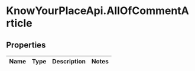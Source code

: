 # KnowYourPlaceApi.AllOfCommentArticle

## Properties

| Name | Type | Description | Notes |
| ---- | ---- | ----------- | ----- |

